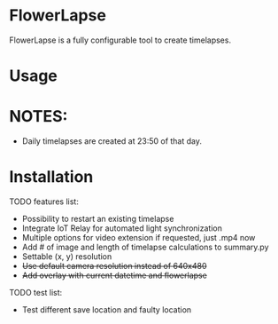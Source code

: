 # FlowerLapse
FlowerLapse is a fully configurable tool to create timelapses.

# Usage

# NOTES:
- Daily timelapses are created at 23:50 of that day.

# Installation

TODO features list:
- Possibility to restart an existing timelapse
- Integrate IoT Relay for automated light synchronization
- Multiple options for video extension if requested, just .mp4 now
- Add # of image and length of timelapse calculations to summary.py
- Settable (x, y) resolution
- ~~Use default camera resolution instead of 640x480~~
- ~~Add overlay with current datetime and flowerlapse~~

TODO test list:
- Test different save location and faulty location
